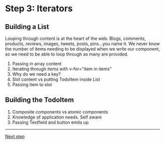 # Step 3: Iterators

## Building a List

Looping through content is at the heart of the web. Blogs, comments, products, reviews, images, tweets, posts, pins...you name it. We never know the number of items needing to be displayed when we write our component, so we need to be able to loop through as many are provided.

1. Passing in array content
2. Iterating through items with v-for="item in items"
3. Why do we need a key?
4. Slot content vs putting TodoItem inside List
5. Passing item to slot

## Building the TodoItem

1. Composite components vs atomic components
2. Knowledge of application needs. Self aware
3. Passing Textfield and button emits up

---
[Next step](./step-4.md)
